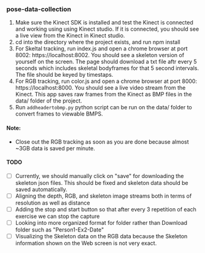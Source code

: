 ### pose-data-collection

1. Make sure the Kinect SDK is installed and test the Kinect is connected and working using using Kinect studio. If it is connected, you should see a live view from the Kinect in Kinect studio.
2. cd into the directory where the project exists, and run npm install
2. For Skeltal tracking, run index.js and open a chrome browser at port 8002: https://localhost:8002. You should see a skeleton version of yourself on the screen. The page should download a txt file aftr every 5 seconds which includes skeletal bodyframes for that 5 second intervals. The file should be keyed by timestaps.
3. For RGB tracking, run color.js and open a chrome browser at port 8000: https://localhost:8000. You should see a live video stream from the Kinect. This app saves raw frames from the Kinect as BMP files in the data/ folder of the project.
4. Run ```addheadertobmp.py``` python script can be run on the data/ folder to convert frames to viewable BMPS.

#### Note:
- Close out the RGB tracking as soon as you are done because almost ~3GB data is saved per minute.


#### TODO
- [ ] Currently, we should manually click on "save" for downloading the skeleton json files. This should be fixed and skeleton data should be saved automatically.
- [ ] Aligning the depth, RGB, and skeleton image streams both in terms of resolution as well as distance
- [ ] Adding the stop and start button so that after every 3 repetition of each exercise we can stop the capture
- [ ] Looking into more organized format for folder rather than Download folder such as "Person1-Ex2-Date"
- [ ] Visualizing the Skeleton data on the RGB data because the Skeleton information shown on the Web screen is not very exact.
